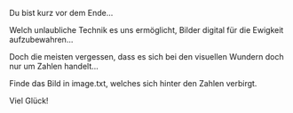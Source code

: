 Du bist kurz vor dem Ende...

Welch unlaubliche Technik es uns ermöglicht, Bilder digital für die Ewigkeit aufzubewahren...

Doch die meisten vergessen, dass es sich bei den visuellen Wundern doch nur um Zahlen handelt... 

Finde das Bild in image.txt, welches sich hinter den Zahlen verbirgt. 

Viel Glück! 

